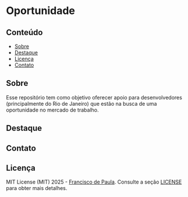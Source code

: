 # Oportunidade

## Conteúdo
- [Sobre](#-sobre)
- [Destaque](#-destaque)
- [Licença](#-lincenca)
- [Contato](#-contato)

## Sobre

Esse repositório tem como objetivo oferecer apoio para desenvolvedores (principalmente do Rio de Janeiro) que estão na busca de uma oportunidade no mercado de trabalho.

## Destaque


## Contato


## Licença
MIT License (MIT) 2025 - [Francisco de Paula](https://github.com/euchico/). Consulte a seção [LICENSE](LICENSE) para obter mais detalhes.
